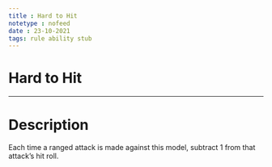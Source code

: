 ```yaml
---
title : Hard to Hit
notetype : nofeed
date : 23-10-2021
tags: rule ability stub
---
```


# Hard to Hit

---

# Description

Each time a ranged attack is made against this model, subtract 1 from that attack’s hit roll.